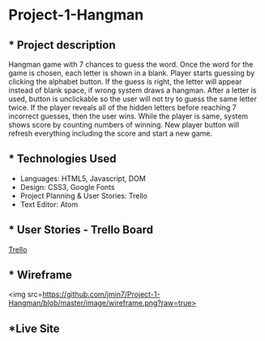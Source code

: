 # Project-1-Hangman

##  * Project description ##

 Hangman game with 7 chances to guess the word. Once the word for the game is chosen, each letter is shown in a blank. 
 Player starts guessing by clicking the alphabet button. If the guess is right, the letter will appear instead of blank space, if wrong system draws a hangman. After a letter is used, button is unclickable so the user will not try to guess the same letter twice. 
If the player reveals all of the hidden letters before reaching 7 incorrect guesses, then the user wins. 
While the player is same, system shows score by counting numbers of winning. 
New player button will refresh everything including the score and start a new game.

## * Technologies Used ##

- Languages: HTML5, Javascript, DOM 
- Design:  CSS3, Google Fonts
- Project Planning & User Stories: Trello
- Text Editor: Atom


## * User Stories - Trello Board ##

<a href=https://trello.com/b/Pz6TfSXH/project-1-hangman>Trello</a>


## * Wireframe ##
<img src=https://github.com/jmin7/Project-1-Hangman/blob/master/image/wireframe.png?raw=true>

## *Live Site ##


